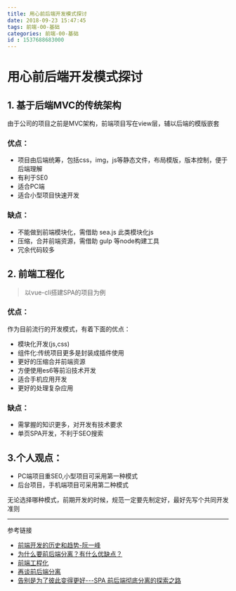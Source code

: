 ```yaml
---
title: 用心前后端开发模式探讨
date: 2018-09-23 15:47:45
tags: 前端-00-基础
categories: 前端-00-基础
id : 1537688683000
---
```

# 用心前后端开发模式探讨

## 1. 基于后端MVC的传统架构

由于公司的项目之前是MVC架构，前端项目写在view层，辅以后端的模版嵌套

### 优点：

- 项目由后端统筹，包括css，img，js等静态文件，布局模版，版本控制，便于后端理解
- 有利于SE0
- 适合PC端
- 适合小型项目快速开发

### 缺点：

- 不能做到前端模块化，需借助 sea.js 此类模块化js
- 压缩，合并前端资源，需借助 gulp 等node构建工具
- 冗余代码较多


## 2. 前端工程化

> 以vue-cli搭建SPA的项目为例 

### 优点：

作为目前流行的开发模式，有着下面的优点：

- 模块化开发(js,css)
- 组件化:传统项目更多是封装成插件使用
- 更好的压缩合并前端资源
- 方便使用es6等前沿技术开发
- 适合手机应用开发
- 更好的处理复杂应用

### 缺点：

- 需掌握的知识更多，对开发有技术要求
- 单页SPA开发，不利于SEO搜索

## 3.个人观点：
- PC端项目重SE0,小型项目可采用第一种模式
- 后台项目，手机端项目可采用第二种模式

无论选择哪种模式，前期开发的时候，规范一定要先制定好，最好先写个共同开发准则

---

参考链接
- [前端开发的历史和趋势-阮一峰](https://github.com/ruanyf/jstraining/blob/master/docs/history.md)
- [为什么要前后端分离？有什么优缺点？](https://www.jianshu.com/p/1fe4d27ebcf1)
- [前端工程化](https://segmentfault.com/a/1190000016226284)
- [再谈前后端分离](https://juejin.im/post/5a2cf50651882510b27550ba)
- [告别是为了彼此变得更好---SPA 前后端彻底分离的探索之路](https://juejin.im/post/5a5dd832518825732472321b)






